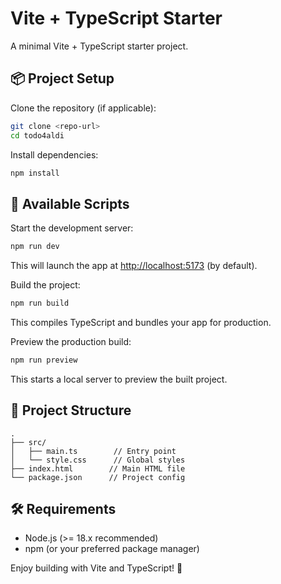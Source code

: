 # Vite + TypeScript Starter

A minimal Vite + TypeScript starter project.

## 📦 Project Setup

Clone the repository (if applicable):

```bash
git clone <repo-url>
cd todo4aldi
```

Install dependencies:

```bash
npm install
```

## 🚀 Available Scripts

Start the development server:

```bash
npm run dev
```

This will launch the app at [http://localhost:5173](http://localhost:5173) (by default).

Build the project:

```bash
npm run build
```

This compiles TypeScript and bundles your app for production.

Preview the production build:

```bash
npm run preview
```

This starts a local server to preview the built project.

## 📂 Project Structure

```
.
├── src/
│   ├── main.ts        // Entry point
│   └── style.css      // Global styles
├── index.html        // Main HTML file
└── package.json      // Project config
```

## 🛠️ Requirements

- Node.js (>= 18.x recommended)
- npm (or your preferred package manager)

Enjoy building with Vite and TypeScript! 🎉


